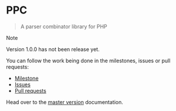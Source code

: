 # PPC

> A parser combinator library for PHP

> [!NOTE]
> Version 1.0.0 has not been release yet.
>
> You can follow the work being done in the milestones, issues or pull requests:
> * [Milestone](https://github.com/jubianchi/ppc/milestones) 
> * [Issues](https://github.com/jubianchi/ppc/issues) 
> * [Pull requests](https://github.com/jubianchi/ppc/pulls)
>
> Head over to the [master version](/getting-started.md) documentation. 
